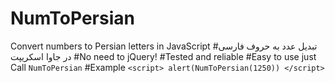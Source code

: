 # NumToPersian
Convert numbers to Persian letters in  JavaScript
#تبدیل عدد به حروف فارسی در جاوا اسکریپت
#No need to jQuery!
#Tested and reliable
#Easy to use
just Call `NumToPersian`
#Example
`<script> alert(NumToPersian(1250)) </script>`
